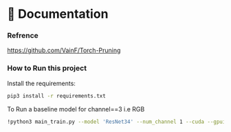 📖 Documentation 
================
### Refrence
https://github.com/VainF/Torch-Pruning

### How to Run this project

Install the requirements:
```bash
pip3 install -r requirements.txt 
```

To Run a baseline model for channel==3 i.e RGB
```bash
!python3 main_train.py --model 'ResNet34' --num_channel 1 --cuda --gpuids 0 --epochs 1 --data cifar10
```
